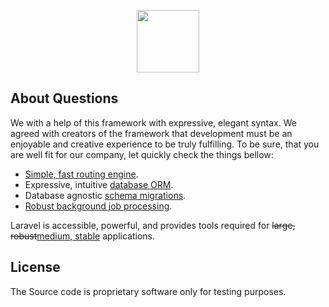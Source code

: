 <p align="center"><a href="https://allsports.by" target="_blank"><img src="https://www.allsports.by/img/allsports_logo_type.png" width="100"></a></p>

## About Questions

We with a help of this framework with expressive, elegant syntax. 
We agreed with creators of the framework that development must be an enjoyable and creative experience to be truly fulfilling.
To be sure, that you are well fit for our company, let quickly check the things bellow:

- [Simple, fast routing engine](https://laravel.com/docs/routing).
- Expressive, intuitive [database ORM](https://laravel.com/docs/eloquent).
- Database agnostic [schema migrations](https://laravel.com/docs/migrations).
- [Robust background job processing](https://laravel.com/docs/queues).

Laravel is accessible, powerful, and provides tools required for <del>large,  robust</del><ins>medium, stable</ins> applications.

## License

The Source code is proprietary software only for testing purposes.
